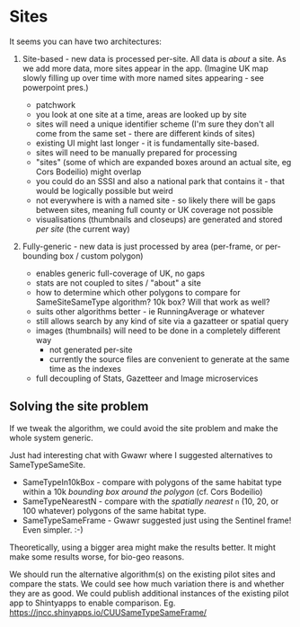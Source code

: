 
Sites
=====

It seems you can have two architectures:

1. Site-based - new data is processed per-site. All data is *about* a site. As we add more data, more sites appear in the app. (Imagine UK map slowly filling up over time with more named sites appearing - see powerpoint pres.)

    - patchwork
    - you look at one site at a time, areas are looked up by site
    - sites will need a unique identifier scheme (I'm sure they don't all come from the same set - there are different kinds of sites)
    - existing UI might last longer - it is fundamentally site-based.
    - sites will need to be manually prepared for processing
    - "sites" (some of which are expanded boxes around an actual site, eg Cors Bodeilio) might overlap
    - you could do an SSSI and also a national park that contains it - that would be logically possible but weird
    - not everywhere is with a named site - so likely there will be gaps between sites, meaning full county or UK coverage not possible
    - visualisations (thumbnails and closeups) are generated and stored *per site* (the current way)

2. Fully-generic - new data is just processed by area (per-frame, or per-bounding box / custom polygon)

    - enables generic full-coverage of UK, no gaps
    - stats are not coupled to sites / "about" a site
    - how to determine which other polygons to compare for SameSiteSameType algorithm? 10k box? Will that work as well?
    - suits other algorithms better - ie RunningAverage or whatever
    - still allows search by any kind of site via a gazatteer or spatial query
    - images (thumbnails) will need to be done in a completely different way
      - not generated per-site
      - currently the source files are convenient to generate at the same time as the indexes
    - full decoupling of Stats, Gazetteer and Image microservices

Solving the site problem
------------------------

If we tweak the algorithm, we could avoid the site problem and make the whole system generic.

Just had interesting chat with Gwawr where I suggested alternatives to SameTypeSameSite.

- SameTypeIn10kBox - compare with polygons of the same habitat type within a 10k *bounding box around the polygon* (cf. Cors Bodeilio)
- SameTypeNearestN - compare with the *spatially nearest* `n` (10, 20, or 100 whatever) polygons of the same habitat type.
- SameTypeSameFrame - Gwawr suggested just using the Sentinel frame! Even simpler. :-)

Theoretically, using a bigger area might make the results better. It might make some results worse, for bio-geo reasons.

We should run the alternative algorithm(s) on the existing pilot sites and compare the stats. We could see how much variation there is and whether they are as good. We could publish additional instances of the existing pilot app to Shintyapps to enable comparison. Eg. https://jncc.shinyapps.io/CUUSameTypeSameFrame/

